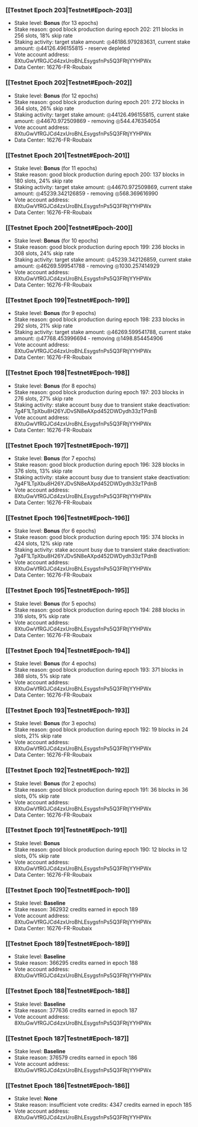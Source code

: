 ### [[Testnet Epoch 203|Testnet#Epoch-203]]
* Stake level: **Bonus** (for 13 epochs)
* Stake reason: good block production during epoch 202: 211 blocks in 256 slots, 18% skip rate
* Staking activity: target stake amount: ◎46186.979283631, current stake amount: ◎44126.496155815 - reserve depleted
* Vote account address: 8XtuGwVfRGJCd4zxUroBhLEsygsfnPs5Q3FRtjYYHPWx
* Data Center: 16276-FR-Roubaix
### [[Testnet Epoch 202|Testnet#Epoch-202]]
* Stake level: **Bonus** (for 12 epochs)
* Stake reason: good block production during epoch 201: 272 blocks in 364 slots, 26% skip rate
* Staking activity: target stake amount: ◎44126.496155815, current stake amount: ◎44670.972509869 - removing ◎544.476354054
* Vote account address: 8XtuGwVfRGJCd4zxUroBhLEsygsfnPs5Q3FRtjYYHPWx
* Data Center: 16276-FR-Roubaix
### [[Testnet Epoch 201|Testnet#Epoch-201]]
* Stake level: **Bonus** (for 11 epochs)
* Stake reason: good block production during epoch 200: 137 blocks in 180 slots, 24% skip rate
* Staking activity: target stake amount: ◎44670.972509869, current stake amount: ◎45239.342126859 - removing ◎568.369616990
* Vote account address: 8XtuGwVfRGJCd4zxUroBhLEsygsfnPs5Q3FRtjYYHPWx
* Data Center: 16276-FR-Roubaix
### [[Testnet Epoch 200|Testnet#Epoch-200]]
* Stake level: **Bonus** (for 10 epochs)
* Stake reason: good block production during epoch 199: 236 blocks in 308 slots, 24% skip rate
* Staking activity: target stake amount: ◎45239.342126859, current stake amount: ◎46269.599541788 - removing ◎1030.257414929
* Vote account address: 8XtuGwVfRGJCd4zxUroBhLEsygsfnPs5Q3FRtjYYHPWx
* Data Center: 16276-FR-Roubaix
### [[Testnet Epoch 199|Testnet#Epoch-199]]
* Stake level: **Bonus** (for 9 epochs)
* Stake reason: good block production during epoch 198: 233 blocks in 292 slots, 21% skip rate
* Staking activity: target stake amount: ◎46269.599541788, current stake amount: ◎47768.453996694 - removing ◎1498.854454906
* Vote account address: 8XtuGwVfRGJCd4zxUroBhLEsygsfnPs5Q3FRtjYYHPWx
* Data Center: 16276-FR-Roubaix
### [[Testnet Epoch 198|Testnet#Epoch-198]]
* Stake level: **Bonus** (for 8 epochs)
* Stake reason: good block production during epoch 197: 203 blocks in 276 slots, 27% skip rate
* Staking activity: stake account busy due to transient stake deactivation: 7g4F1LTpXbu8H26YJDvSN8eAXpd452DWDydh33zTPdnB
* Vote account address: 8XtuGwVfRGJCd4zxUroBhLEsygsfnPs5Q3FRtjYYHPWx
* Data Center: 16276-FR-Roubaix
### [[Testnet Epoch 197|Testnet#Epoch-197]]
* Stake level: **Bonus** (for 7 epochs)
* Stake reason: good block production during epoch 196: 328 blocks in 376 slots, 13% skip rate
* Staking activity: stake account busy due to transient stake deactivation: 7g4F1LTpXbu8H26YJDvSN8eAXpd452DWDydh33zTPdnB
* Vote account address: 8XtuGwVfRGJCd4zxUroBhLEsygsfnPs5Q3FRtjYYHPWx
* Data Center: 16276-FR-Roubaix
### [[Testnet Epoch 196|Testnet#Epoch-196]]
* Stake level: **Bonus** (for 6 epochs)
* Stake reason: good block production during epoch 195: 374 blocks in 424 slots, 12% skip rate
* Staking activity: stake account busy due to transient stake deactivation: 7g4F1LTpXbu8H26YJDvSN8eAXpd452DWDydh33zTPdnB
* Vote account address: 8XtuGwVfRGJCd4zxUroBhLEsygsfnPs5Q3FRtjYYHPWx
* Data Center: 16276-FR-Roubaix
### [[Testnet Epoch 195|Testnet#Epoch-195]]
* Stake level: **Bonus** (for 5 epochs)
* Stake reason: good block production during epoch 194: 288 blocks in 316 slots, 9% skip rate
* Vote account address: 8XtuGwVfRGJCd4zxUroBhLEsygsfnPs5Q3FRtjYYHPWx
* Data Center: 16276-FR-Roubaix
### [[Testnet Epoch 194|Testnet#Epoch-194]]
* Stake level: **Bonus** (for 4 epochs)
* Stake reason: good block production during epoch 193: 371 blocks in 388 slots, 5% skip rate
* Vote account address: 8XtuGwVfRGJCd4zxUroBhLEsygsfnPs5Q3FRtjYYHPWx
* Data Center: 16276-FR-Roubaix
### [[Testnet Epoch 193|Testnet#Epoch-193]]
* Stake level: **Bonus** (for 3 epochs)
* Stake reason: good block production during epoch 192: 19 blocks in 24 slots, 21% skip rate
* Vote account address: 8XtuGwVfRGJCd4zxUroBhLEsygsfnPs5Q3FRtjYYHPWx
* Data Center: 16276-FR-Roubaix
### [[Testnet Epoch 192|Testnet#Epoch-192]]
* Stake level: **Bonus** (for 2 epochs)
* Stake reason: good block production during epoch 191: 36 blocks in 36 slots, 0% skip rate
* Vote account address: 8XtuGwVfRGJCd4zxUroBhLEsygsfnPs5Q3FRtjYYHPWx
* Data Center: 16276-FR-Roubaix
### [[Testnet Epoch 191|Testnet#Epoch-191]]
* Stake level: **Bonus**
* Stake reason: good block production during epoch 190: 12 blocks in 12 slots, 0% skip rate
* Vote account address: 8XtuGwVfRGJCd4zxUroBhLEsygsfnPs5Q3FRtjYYHPWx
* Data Center: 16276-FR-Roubaix
### [[Testnet Epoch 190|Testnet#Epoch-190]]
* Stake level: **Baseline**
* Stake reason: 362932 credits earned in epoch 189
* Vote account address: 8XtuGwVfRGJCd4zxUroBhLEsygsfnPs5Q3FRtjYYHPWx
* Data Center: 16276-FR-Roubaix
### [[Testnet Epoch 189|Testnet#Epoch-189]]
* Stake level: **Baseline**
* Stake reason: 366295 credits earned in epoch 188
* Vote account address: 8XtuGwVfRGJCd4zxUroBhLEsygsfnPs5Q3FRtjYYHPWx
### [[Testnet Epoch 188|Testnet#Epoch-188]]
* Stake level: **Baseline**
* Stake reason: 377636 credits earned in epoch 187
* Vote account address: 8XtuGwVfRGJCd4zxUroBhLEsygsfnPs5Q3FRtjYYHPWx
### [[Testnet Epoch 187|Testnet#Epoch-187]]
* Stake level: **Baseline**
* Stake reason: 376579 credits earned in epoch 186
* Vote account address: 8XtuGwVfRGJCd4zxUroBhLEsygsfnPs5Q3FRtjYYHPWx
### [[Testnet Epoch 186|Testnet#Epoch-186]]
* Stake level: **None**
* Stake reason: insufficient vote credits: 4347 credits earned in epoch 185
* Vote account address: 8XtuGwVfRGJCd4zxUroBhLEsygsfnPs5Q3FRtjYYHPWx
